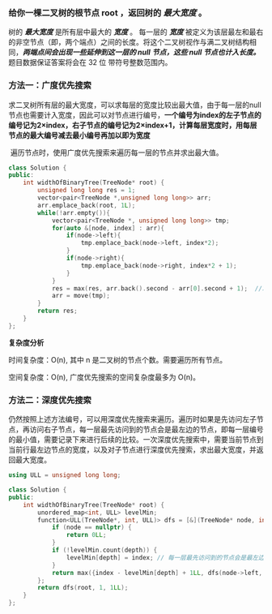 ### 给你一棵二叉树的根节点 root ，返回树的 ***最大宽度*** 。

树的 ***最大宽度*** 是所有层中最大的 ***宽度*** 。
每一层的 ***宽度*** 被定义为该层最左和最右的非空节点（即，两个端点）之间的长度。将这个二叉树视作与满二叉树结构相同，***两端点间会出现一些延伸到这一层的 null 节点，这些 null 节点也计入长度。***
题目数据保证答案将会在  32 位 带符号整数范围内。



### 方法一：广度优先搜索

​	求二叉树所有层的最大宽度，可以求每层的宽度比较出最大值，由于每一层的null节点也需要计入宽度，因此可以对节点进行编号，**一个编号为index的左子节点的编号记为2×index，右子节点的编号记为2×index+1，计算每层宽度时，用每层节点的最大编号减去最小编号再加以即为宽度**

​	遍历节点时，使用广度优先搜索来遍历每一层的节点并求出最大值。

```c++
class Solution {
public:
    int widthOfBinaryTree(TreeNode* root) {
		unsigned long long res = 1;
        vector<pair<TreeNode *,unsigned long long>> arr;
        arr.emplace_back(root, 1L);
        while(!arr.empty()){	
            vector<pair<TreeNode *, unsigned long long>> tmp;
            for(auto &[node, index] : arr){
                if(node->left){
                    tmp.emplace_back(node->left, index*2);
                }
                if(node->right){
                    tmp.emplace_back(node->right, index*2 + 1);
                }
            }
            res = max(res, arr.back().second - arr[0].second + 1);	//求最大值
            arr = move(tmp);
        }
        return res;
    }
};
```

**复杂度分析**

时间复杂度：O(n), 其中 n 是二叉树的节点个数。需要遍历所有节点。

空间复杂度：O(n), 广度优先搜索的空间复杂度最多为 O(n)。



### 方法二：深度优先搜索

仍然按照上述方法编号，可以用深度优先搜索来遍历。遍历时如果是先访问左子节点，再访问右子节点，每一层最先访问到的节点会是最左边的节点，即每一层编号的最小值，需要记录下来进行后续的比较。一次深度优先搜索中，需要当前节点到当前行最左边节点的宽度，以及对子节点进行深度优先搜索，求出最大宽度，并返回最大宽度。

```c++
using ULL = unsigned long long;

class Solution {
public:
    int widthOfBinaryTree(TreeNode* root) {
        unordered_map<int, ULL> levelMin;
        function<ULL(TreeNode*, int, ULL)> dfs = [&](TreeNode* node, int depth, ULL index)->ULL {
            if (node == nullptr) {
                return 0LL;
            }
            if (!levelMin.count(depth)) {
                levelMin[depth] = index; // 每一层最先访问到的节点会是最左边的节点，即每一层编号的最小值
            }
            return max({index - levelMin[depth] + 1LL, dfs(node->left, depth + 1, index * 2), dfs(node->right, depth + 1, index * 2 + 1)});
        };
        return dfs(root, 1, 1LL);
    }
};
```

